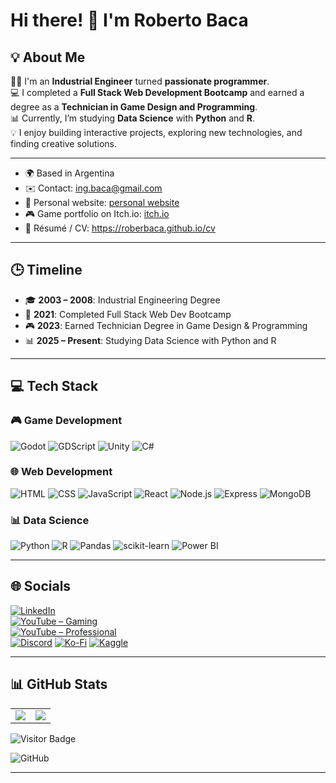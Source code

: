 # Hi there! [](https://user-images.githubusercontent.com/18350557/176309783-0785949b-9127-417c-8b55-ab5a4333674e.gif)👋 I'm Roberto Baca

## 💡 About Me

👨‍🎓 I'm an **Industrial Engineer** turned **passionate programmer**.  
💻 I completed a **Full Stack Web Development Bootcamp** and earned a degree as a **Technician in Game Design and Programming**.  
📊 Currently, I’m studying **Data Science** with **Python** and **R**.  
💡 I enjoy building interactive projects, exploring new technologies, and finding creative solutions.

---

- 🌍 Based in Argentina  
- ✉️ Contact: <a href="mailto:ing.baca@gmail.com" target="_blank">ing.baca@gmail.com</a>  
- 🔗 Personal website: <a href="https://robertobaca-90035.web.app/" target="_blank">personal website</a>  
- 🎮 Game portfolio on Itch.io: <a href="https://rnb-games.itch.io/" target="_blank">itch.io</a>  
- 📘 Résumé / CV: <a href="https://roberbaca.github.io/cv" target="_blank">https://roberbaca.github.io/cv</a>

---

## 🕒 Timeline

- 🎓 **2003 – 2008**: Industrial Engineering Degree  
- 🚀 **2021**: Completed Full Stack Web Dev Bootcamp  
- 🎮 **2023**: Earned Technician Degree in Game Design & Programming  
- 📊 **2025 – Present**: Studying Data Science with Python and R  

---

## 💻 Tech Stack

### 🎮 Game Development
![Godot](https://img.shields.io/badge/Godot-478CBF?style=for-the-badge&logo=godot-engine&logoColor=white)
![GDScript](https://img.shields.io/badge/GDScript-3584E4?style=for-the-badge&logo=godot-engine&logoColor=white)
![Unity](https://img.shields.io/badge/Unity-000000?style=for-the-badge&logo=unity&logoColor=white)
![C#](https://img.shields.io/badge/C%23-239120?style=for-the-badge&logo=c-sharp&logoColor=white)

### 🌐 Web Development
![HTML](https://img.shields.io/badge/HTML5-E34F26?style=for-the-badge&logo=html5&logoColor=white)
![CSS](https://img.shields.io/badge/CSS3-1572B6?style=for-the-badge&logo=css3&logoColor=white)
![JavaScript](https://img.shields.io/badge/JavaScript-F7DF1E?style=for-the-badge&logo=javascript&logoColor=black)
![React](https://img.shields.io/badge/React-20232A?style=for-the-badge&logo=react&logoColor=61DAFB)
![Node.js](https://img.shields.io/badge/Node.js-339933?style=for-the-badge&logo=nodedotjs&logoColor=white)
![Express](https://img.shields.io/badge/Express.js-000000?style=for-the-badge&logo=express&logoColor=white)
![MongoDB](https://img.shields.io/badge/MongoDB-4EA94B?style=for-the-badge&logo=mongodb&logoColor=white)

### 📊 Data Science
![Python](https://img.shields.io/badge/Python-3670A0?style=for-the-badge&logo=python&logoColor=ffdd54)
![R](https://img.shields.io/badge/R-276DC3?style=for-the-badge&logo=r&logoColor=white)
![Pandas](https://img.shields.io/badge/Pandas-150458?style=for-the-badge&logo=pandas&logoColor=white)
![scikit-learn](https://img.shields.io/badge/scikit--learn-F7931E?style=for-the-badge&logo=scikit-learn&logoColor=white)
![Power BI](https://img.shields.io/badge/Power%20BI-F2C811?style=for-the-badge&logo=powerbi&logoColor=black)


---

## 🌐 Socials

[![LinkedIn](https://img.shields.io/badge/LinkedIn-%230077B5.svg?style=for-the-badge&logo=linkedin&logoColor=white)](https://linkedin.com/in/robertonicolasbaca)  
[![YouTube – Gaming](https://img.shields.io/badge/YouTube%20Gaming-FF0000?style=for-the-badge&logo=youtube&logoColor=white)](https://www.youtube.com/@RNB-Games-Studio)  
[![YouTube – Professional](https://img.shields.io/badge/YouTube%20Pro-FF0000?style=for-the-badge&logo=youtube&logoColor=white)](https://www.youtube.com/@roberbaca)  
[![Discord](https://img.shields.io/badge/Discord-5865F2?style=for-the-badge&logo=discord&logoColor=white)](https://discord.com/users/578043026484494347)
[![Ko-Fi](https://img.shields.io/badge/Ko--fi-FF5E5B?style=for-the-badge&logo=ko-fi&logoColor=white)](https://ko-fi.com/rnbgames)
[![Kaggle](https://img.shields.io/badge/Kaggle-20BEFF?style=for-the-badge&logo=kaggle&logoColor=white)](https://www.kaggle.com/robertonicolsbaca)



---

## 📊 GitHub Stats

<table align="center">
  <tr>
    <td align="center">
      <img src="https://github-readme-stats.vercel.app/api?username=roberbaca&show_icons=true&theme=transparent&hide_border=true" />
    </td>
    <td align="center">
      <img src="https://github-readme-stats.vercel.app/api/top-langs/?username=roberbaca&layout=compact&theme=transparent&hide_border=true" />
    </td>
  </tr>
</table>


![Visitor Badge](https://visitor-badge.laobi.icu/badge?page_id=roberbaca.roberbaca)

![GitHub](https://img.shields.io/github/followers/roberbaca?label=Follow&style=social)

---
